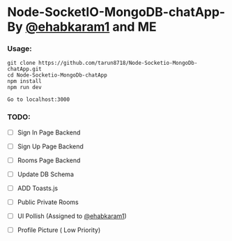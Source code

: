 # Node-SocketIO-MongoDB-chatApp- By [@ehabkaram1](https://github.com/ehabkaram1) and ME

 ### Usage:
```
git clone https://github.com/tarun8718/Node-Socketio-MongoDb-chatApp.git
cd Node-Socketio-MongoDb-chatApp 
npm install
npm run dev

Go to localhost:3000
```

### TODO:
  - [ ] Sign In Page Backend
  - [ ] Sign Up Page Backend
  - [ ] Rooms Page Backend
  - [ ] Update DB Schema
  - [ ] ADD Toasts.js 
  - [ ] Public Private Rooms
  - [ ] UI Pollish (Assigned to [@ehabkaram1](https://github.com/ehabkaram1))
  - [ ] Profile Picture ( Low Priority)
 

